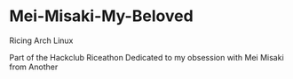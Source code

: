 # Mei-Misaki-My-Beloved
Ricing Arch Linux

Part of the Hackclub Riceathon
Dedicated to my obsession with Mei Misaki from Another